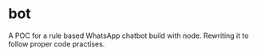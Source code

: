 # bot
A POC for a rule based WhatsApp chatbot build with node. Rewriting it to follow proper code practises.
